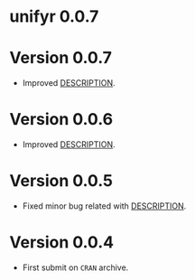 # unifyr 0.0.7

# Version 0.0.7
* Improved [DESCRIPTION](https://github.com/garciparedes/unifyr/blob/master/DESCRIPTION).

# Version 0.0.6
* Improved [DESCRIPTION](https://github.com/garciparedes/unifyr/blob/master/DESCRIPTION).

# Version 0.0.5
* Fixed minor bug related with [DESCRIPTION](https://github.com/garciparedes/unifyr/blob/master/DESCRIPTION).

# Version 0.0.4
* First submit on `CRAN` archive.
